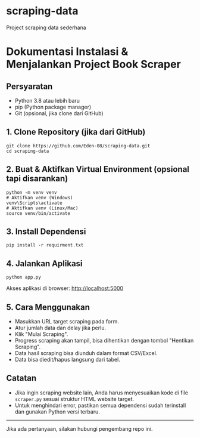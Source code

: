 # scraping-data
Project scraping data sederhana

# Dokumentasi Instalasi & Menjalankan Project Book Scraper

## Persyaratan
- Python 3.8 atau lebih baru
- pip (Python package manager)
- Git (opsional, jika clone dari GitHub)

## 1. Clone Repository (jika dari GitHub)
```
git clone https://github.com/Eden-08/scraping-data.git
cd scraping-data
```

## 2. Buat & Aktifkan Virtual Environment (opsional tapi disarankan)
```
python -m venv venv
# Aktifkan venv (Windows)
venv\Scripts\activate
# Aktifkan venv (Linux/Mac)
source venv/bin/activate
```

## 3. Install Dependensi
```
pip install -r requirment.txt
```

## 4. Jalankan Aplikasi
```
python app.py
```
Akses aplikasi di browser: [http://localhost:5000](http://localhost:5000)

## 5. Cara Menggunakan
- Masukkan URL target scraping pada form.
- Atur jumlah data dan delay jika perlu.
- Klik "Mulai Scraping".
- Progress scraping akan tampil, bisa dihentikan dengan tombol "Hentikan Scraping".
- Data hasil scraping bisa diunduh dalam format CSV/Excel.
- Data bisa diedit/hapus langsung dari tabel.

## Catatan
- Jika ingin scraping website lain, Anda harus menyesuaikan kode di file `scraper.py` sesuai struktur HTML website target.
- Untuk menghindari error, pastikan semua dependensi sudah terinstall dan gunakan Python versi terbaru.

---

Jika ada pertanyaan, silakan hubungi pengembang repo ini.
